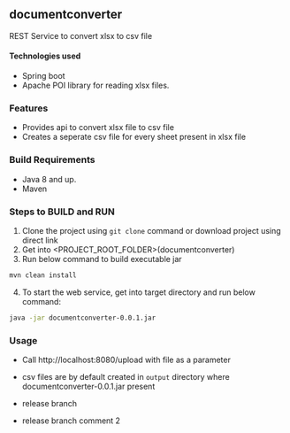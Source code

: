 ## documentconverter
REST Service to convert xlsx to csv file

#### Technologies used
 - Spring boot
 - Apache POI library for reading xlsx files.

### Features
 - Provides api to convert xlsx file to csv file
 - Creates a seperate csv file for every sheet present in xlsx file
  
### Build Requirements
  - Java 8 and up.
  - Maven 
  

### Steps to BUILD and RUN
  1. Clone the project using `git clone` command or download project using direct link
  2. Get into <PROJECT_ROOT_FOLDER>(documentconverter)
  3. Run below command to build executable jar
  ```sh
  mvn clean install
  ```
  4. To start the web service, get into target directory and run below command:
  ```sh
  java -jar documentconverter-0.0.1.jar 
  ```
  
 ### Usage
 - Call http://localhost:8080/upload with file as a parameter
 - csv files are by default created in `output` directory where documentconverter-0.0.1.jar present 
 
  
 - release branch
 - release branch comment 2
